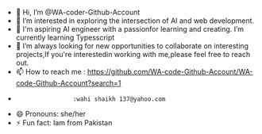 - 👋 Hi, I’m @WA-coder-Github-Account
- 👀 I’m interested in exploring the intersection of AI and web development.
- 🌱 I'm aspiring AI engineer with a passionfor learning and creating. I’m currently learning Typesscript 
- 💞️ I’m always looking for new opportunities to collaborate on interesting projects,If you're interestedin working with me,please feel free to reach out.
- 📫 How to reach me :  https://github.com/WA-code-Github-Account/WA-code-Github-Account?search=1
-                     :wahi shaikh 137@yahoo.com   
- 😄 Pronouns: she/her
- ⚡ Fun fact: Iam from Pakistan

<!---
WA-code-Github-Account/WA-code-Github-Account is a ✨ special ✨ repository because its `README.md` (this file) appears on your GitHub profile.
You can click the Preview link to take a look at your changes.
--->
